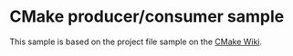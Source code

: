 CMake producer/consumer sample
==============================

This sample is based on the project file sample on the [CMake Wiki](https://cmake.org/Wiki/CMake/Tutorials/How_to_create_a_ProjectConfig.cmake_file).

